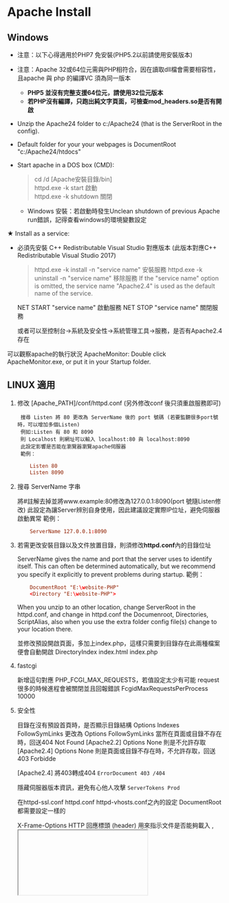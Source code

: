 # Apache Install #

## Windows ##

- 注意：以下心得適用於PHP7 免安裝(PHP5.2以前請使用安裝版本)
- 注意：Apache 32或64位元需與PHP相符合，因在讀取dll檔會需要相容性，且apache 與 php 的編譯VC 須為同一版本
  - **PHP5 並沒有完整支援64位元，請使用32位元版本**
  - **若PHP沒有編譯，只跑出純文字頁面，可檢查mod_headers.so是否有開啟**

- Unzip the Apache24 folder to c:/Apache24 (that is the ServerRoot in the config).
- Default folder for your your webpages is DocumentRoot "c:/Apache24/htdocs"
- Start apache in a DOS box (CMD):
    >   cd /d [Apache安裝目錄/bin]\
    >   httpd.exe -k start 啟動\
    >   httpd.exe -k shutdown 關閉
   - Windows 安裝：若啟動時發生Unclean shutdown of previous Apache run錯誤，記得查看windows的環境變數設定

★ Install as a service:
  - 必須先安裝 C++ Redistributable Visual Studio 對應版本
    (此版本對應C++ Redistributable Visual Studio 2017)
    >   httpd.exe -k install -n "service name" 安裝服務
    >   httpd.exe -k uninstall -n "service name" 移除服務
    If the "service name" option is omitted, the service name "Apache2.4" is used as the default name of the service.

    NET START "service name" 啟動服務
    NET STOP "service name" 關閉服務

    或者可以至控制台→系統及安全性→系統管理工具→服務，是否有Apache2.4存在

可以觀察apache的執行狀況
ApacheMonitor:
    Double click ApacheMonitor.exe, or put it in your Startup folder.

## LINUX 適用 ##

1. 修改 [Apache_PATH]/conf/httpd.conf (另外修改conf 後只須重啟服務即可)

        搜尋 Listen 將 80 更改為 ServerName 後的 port 號碼 (若要監聽很多port號時，可以增加多個Listen)
        例如:Listen 有 80 和 8090
        則 Localhost 則網址可以輸入 localhost:80 與 localhost:8090
        此設定影響是否能在瀏覽器瀏覽apache伺服器
        範例：
    ```conf
        Listen 80
        Listen 8090
    ```

2. 搜尋 ServerName 字串

    將#註解去掉並將www.example:80修改為127.0.0.1:8090(port 號隨Listen修改)
    此設定為讓Server辨別自身使用，因此建議設定實際IP位址，避免伺服器啟動異常
    範例：
    ```conf
        ServerName 127.0.0.1:8090
    ```

3. 若需更改安裝目錄以及文件放置目錄，則須修改**httpd.conf**內的目錄位址

    ServerName gives the name and port that the server uses to identify itself.
    This can often be determined automatically, but we recommend you specify
    it explicitly to prevent problems during startup.
    範例：
    ```conf
        DocumentRoot "E:\website-PHP"
        <Directory "E:\website-PHP">
    ```

    When you unzip to an other location, change ServerRoot in the httpd.conf,
    and change in httpd.conf the Documenroot, Directories, ScriptAlias,
    also when you use the extra folder config file(s) change to your location there.

    並修改預設開啟頁面，多加上index.php，這樣只需要到目錄存在此兩種檔案便會自動開啟
    DirectoryIndex index.html index.php

5. fastcgi

    新增這句對應 PHP_FCGI_MAX_REQUESTS，若值設定太少有可能 request 很多的時候進程會被關閉並且回報錯誤
    FcgidMaxRequestsPerProcess 10000


6. 安全性

    目錄在沒有預設首頁時，是否顯示目錄結構
    Options Indexes FollowSymLinks  更改為  Options FollowSymLinks
    當所在頁面或目錄不存在時，回送404 Not Found
    [Apache2.2] Options None 則是不允許存取
    [Apache2.4] Options None 則是頁面或目錄不存在時，不允許存取，回送403 Forbidde

    [Apache2.4] 將403轉成404
    `ErrorDocument 403 /404`

    隱藏伺服器版本資訊，避免有心他人攻擊
    `ServerTokens Prod`

    在httpd-ssl.conf httpd.conf httpd-vhosts.conf之內的設定
    DocumentRoot 都需要設定一樣的

    X-Frame-Options HTTP 回應標頭 (header) 用來指示文件是否能夠載入 <frame>, <iframe> 以及 <object>
    網站可以利用 X-Frame-Options 來確保本身內容不會遭惡意嵌入道其他網站、避免 clickjacking 攻擊
    `Header always append X-Frame-Options SAMEORIGIN`

    SSL module:
    ```conf
    <IfModule ssl_module>
        SSLRandomSeed startup builtin
        SSLRandomSeed connect builtin
    </IfModule>
    ```

7. 虛擬目錄設定

   - 可以將虛擬的目錄指向特定資料夾
    ```conf
        Alias /virtualfolder "D:/datafolder"
    ```

8. Apache Upgrading

   - Upgrading from 2.2.x See [Upgrading](httpd.apache.org/docs/2.4/upgrading.html) and [New features](httpd.apache.org/docs/2.4/new_features_2_4.html).

   - Updating from 2.3.x copy all the files over, except your changed .conf files.


9.  Apache virtual hosts
    1.  先至httpd.conf 取消Include conf/extra/httpd-vhosts.conf的註解
        ```conf
        # Virtual hosts
        Include conf/extra/httpd-vhosts.conf
        # ※注意：HttpProtocolOptions 在Apache 2.4版 defaults to Strict, 會拒絕servername 含有 "_"(底線)的名稱
        # HttpProtocolOptions now defaults to Strict, thus rejecting hostnames that have '_'
        HttpProtocolOptions Unsafe
        ```

    2.  編輯 httpd-vhosts.conf 檔案，新增以下虛擬HOST，此為共用IP模式(參照:https://httpd.apache.org/docs/trunk/vhosts/examples.html)
        ```conf
        # 在 <VirtualHost *:80> 標籤內，*號代表的是主機名稱或是IP。 例:<VirtualHost *:80 html_10:443>
        <VirtualHost *:80>
            DocumentRoot "E:/website-PHP"
            ServerName localhost
            ErrorLog "logs/local-error.log"
            CustomLog "logs/local-access.log" common
        </VirtualHost>

        <VirtualHost *:80>
            DocumentRoot "E:/website-PHP/html_2"
            ServerName html_2
            ErrorLog "logs/html_2-error.log"
            CustomLog "logs/html_2-access.log" common
        </VirtualHost>

        # 將主機的某 port 轉 80 port
        <VirtualHost *:80>
            ServerAdmin nameyearbirthday@gmail.com
            ServerName git.sk-tp.nctu.me
            ProxyPreserveHost On
            ProxyRequests off
            AllowEncodedSlashes NoDecode
            ProxyPass / http://localhost:3000/ nocanon
            ProxyPassReverse / http://localhost:3000/
            ErrorLog "logs/git-error_log"
            CustomLog "logs/git-access_log" common
        </VirtualHost>
        ```
    3.  若是有 SSL 相關的 port，應放在 httpd-ssl.conf
    ```ini
        # 若是SSL開啟的 443 port，則必須多出以下SSL開頭選項
        <VirtualHost *:443>
            ServerAdmin canceraway@gmail.com
            DocumentRoot "/var/local/web/test"
            ServerName test.canceraway.org.tw
            <Directory "/var/local/web/test">
                AddHandler fcgid-script .php
                Options +ExecCGI
                FcgidWrapper /srv/apache/cgi-bin/php.fastcgi .php
                AllowOverride None
                Require all granted
            </Directory>

            ErrorDocument 403 /pages/404.php
            ErrorDocument 404 /pages/404.php

            ErrorLog "logs/test-error_log"
            CustomLog "logs/test-access_log" common

            SSLEngine on
            SSLCertificateFile "conf/cert/test/certificate.crt"
            SSLCertificateKeyFile "conf/cert/test/private.key"
            SSLCertificateChainFile "conf/cert/test/ca_bundle.crt"

            <FilesMatch "\.(cgi|shtml|phtml|php)$">
                SSLOptions +StdEnvVars
            </FilesMatch>
            <Directory "/srv/apache/cgi-bin">
                SSLOptions +StdEnvVars
            </Directory>

            BrowserMatch "MSIE [2-5]" \
                nokeepalive ssl-unclean-shutdown \
                downgrade-1.0 force-response-1.0

            CustomLog "/srv/apache/logs/ssl_request_log" \
                    "%t %h %{SSL_PROTOCOL}x %{SSL_CIPHER}x \"%r\" %b"
        </VirtualHost>

        <VirtualHost *:443>
            DocumentRoot "E:/website-PHP/html_12"
            ServerName html_12
            ErrorLog "logs/html_12-error.log"
            CustomLog "logs/html_12-access.log" common
            SSLEngine on
            SSLProtocol all -SSLv2
            SSLCipherSuite HIGH:MEDIUM:!aNULL:!MD5
            SSLCertificateFile "D:/xampp/Apache2.2_win32/conf/server.crt"
            SSLCertificateKeyFile "D:/xampp/Apache2.2_win32/conf/server.pem"
        </VirtualHost>
    ```
    6.  **(WINDOWS)** 使用管理者權限編輯 C:\Windows\System32\drivers\etc\hosts檔案，新增host如下 `127.0.0.1 html_2`

    7.  即可至網頁直接輸入網址 http://html_2 開啟頁面

# Apache 連結 tomcat #

需要利用到 jk_module


# 安裝openSSL #

修改httpd.conf
```conf
    #載入模組mod_ssl.so，此模組是啟用SSL功能必須的。
    LoadModule ssl_module modules/mod_ssl.so
    #Apache2.4 需要多load此模組
    LoadModule socache_shmcb_module modules/mod_socache_shmcb.so
    #載入ssl的設定檔案
    Include conf/extra/httpd-ssl.conf
```


## 自我簽署(測試用) ##

1. 產生金鑰
  - 單行產出 key + crt 檔案方法:
    `openssl req -new -newkey rsa:2048 -sha256 -days 3650 -nodes -x509 -keyout server.key -out server.crt -config v3.ext -extensions v3_req`
    需要有 v3.ext 檔案 (解決GOOGLE 61版本直接封殺憑證的方法):
        [req]
        distinguished_name = req_distinguished_name
        x509_extensions = v3_req
        prompt = no

        [req_distinguished_name]
        C = TW
        ST = Taiwan
        L = Taipei
        O = CR
        OU = It
        CN = html_12

        [v3_req]
        keyUsage = nonRepudiation, digitalSignature, keyEncipherment
        extendedKeyUsage = serverAuth
        subjectAltName = @alt_names

        [alt_names]
        DNS.1=html_12

  - 傳統方法：
    產生RSA私鑰當作root CA
    使用CMD輸入
        `"[Apache安裝目錄]\bin" openssl genrsa -des3 -out rootCA.key 2048`
    這一行的意思，代表使用 openssl.exe 產生OpenSSL RSA 私鑰，使用 des3 加密模式，輸出為server.key檔案，長度為2048位元組

    自行簽署(rootCA).[會詢問如同產生CSR的問題]
        `"[Apache安裝目錄]\bin" openssl req -utf8 -x509 -new -nodes -key rootCA.key -sha256 -days 3560 -extensions v3_req -out rootCA.pem`

    產生裝置金鑰
        `"[Apache安裝目錄]\bin" openssl - genrsa -out server.key 2048`

    產生簽署需求檔 CSR (un-signed certificate called a CSR or Certificate Signing Request)
        `"[Apache安裝目錄]\bin" openssl req -new -sha256 -key server.key -out server.csr`
        使用CMD輸入
            `set OPENSSL_CONF=[Apache安裝目錄]\conf\openssl.cnf` (否則會找尋不到出錯)
            `"[Apache安裝目錄]\bin" openssl.exe req -new -sha256 -key server.key -out server.csr`
        此為使用 SHA2(sha256) 演算法，目前SHA1已被拋棄
        產生檔案的過程會詢問以下項目：
            Country Name (2 letter code) [AU]:TW
            State or Province Name (full name) [Some-State]:Taiwan
            Locality Name (eg, city) []:Taipei (城市)
            Organization Name (eg, company) [Internet Widgits Pty Ltd]:CR(組織，例如公司)
            Organizational Unit Name (eg, section) []:IT section (單位，例如公司部門等)
            Common Name (eg, server FQDN or YOUR name) []:localhost (主機的全名，也可用IP取代)
            Email Address []:cr@localhost (信箱)

            Please enter the following 'extra' attributes
            to be sent with your certificate request
            A challenge password []:(可按Enter即可)
            An optional company name []:(可按Enter即可)

        利用 rootCA 私鑰 簽署裝置的需求檔，產出產生自我簽署的憑證
        If the system is just for development and testing use, you may wish to proceed with just a self-signed certificate.
        Be aware that most browsers will inform the user that the trustworthiness of the certificate is in doubt, so this is not recommended for public-facing applications.
        "[Apache安裝目錄]\bin" openssl.exe x509 -req -utf8 -days 3650 -sha256 -extensions v3_req -in server.csr -CA rootCA.pem -CAkey rootCA.key -CAcreateserial -out server.crt


  - 產生出PEM，無密碼加密的私鑰檔案 (開啟apache 即不須輸入密碼)
    使用CMD輸入
        `"[Apache安裝目錄]\bin" openssl.exe rsa -in server.key -out server.pem`
    This key must be protected carefully because it is used in key exchange. If the key is compromised, the system becomes vulnerable to a man in the middle attack


2. 安裝憑證
  - Copy the server.crt and server.pem into apache\conf directory
    設定 conf\extra\httpd-ssl.conf 修改如下：

```ini
    #   General setup for the virtual host
    DocumentRoot "E:/website-PHP"
    #   主機名稱(或IP) ※注意：若出現RSA server certificate CommonName (CN) does NOT match server name 1067
    #   須注意此選項是否有設定與憑證相同
    ServerName html_12:443
    #   自我簽署證書檔
    SSLCertificateFile "[Apache安裝目錄]/conf/server.crt"
    #   私鑰檔
    SSLCertificateKeyFile "[Apache安裝目錄]/conf/server.key"
```

  - 若有多個host都要使用ssl協定，則要準備多個證書
    並且複製以下設定 (此設定為指定html_10的設定)

```conf
    <VirtualHost html_10:443>

    DocumentRoot "E:/website-PHP/CRTestEnvirement/html_10"
    ServerName html_10:443
    ServerAdmin admin@example.com
    ErrorLog "D:/xampp/Apache24_win32/logs/error.log"
    TransferLog "D:/xampp/Apache24_win32/logs/access.log"

    SSLEngine on
    SSLCertificateFile "D:/xampp/Apache24_win32/conf/server_10.crt"
    SSLCertificateKeyFile "D:/xampp/Apache24_win32/conf/server_10.key"

    <FilesMatch "\.(cgi|shtml|phtml|php)$">
        SSLOptions +StdEnvVars
    </FilesMatch>
    <Directory "D:/xampp/Apache24_win32/cgi-bin">
        SSLOptions +StdEnvVars
    </Directory>

    BrowserMatch "MSIE [2-5]" \
            nokeepalive ssl-unclean-shutdown \
            downgrade-1.0 force-response-1.0

    CustomLog "D:/xampp/Apache24_win32/logs/ssl_request.log" \
            "%t %h %{SSL_PROTOCOL}x %{SSL_CIPHER}x \"%r\" %b"

    </VirtualHost>
```
  - 修改完成後重新啟動，即可使用https協定瀏覽網站

3. 使特定位址或資料夾強迫使用https瀏覽 **(Apache官網推薦做法)**
   - 使用virtualhost轉址給443
    ```conf
    <VirtualHost *:80>
        ServerName www.example.com
        Redirect "/" "https://www.example.com/"
    </VirtualHost>
    ```

4. rewrite模組，導向https範例 **(較不推薦)**
   - 編輯 [Apache安裝目錄]\conf\httpd.conf
   - 取消註解
        LoadModule rewrite_module modules/mod_rewrite.so
   - 並在<Directory> Tag 之內加上
    ```conf
        RewriteEngine On
        RewriteCond %{HTTPS} off
        # 代表主機名稱為html_12 才改寫 (若缺少這行改寫所有網頁時，使用HTTP的網頁會出現Mixed Content錯誤)
        RewriteCond %{SERVER_NAME} html_12
        RewriteRule ^(.*)$ https://%{SERVER_NAME}%{REQUEST_URI} [R=301,L]

    #-----------本機使用端-----------
        RewriteCond %{HTTPS} on
        RewriteCond %{SERVER_NAME} localhost [OR]
        RewriteCond %{SERVER_NAME} html_12
        # 當 server 名稱在本機的時候，同時已經開啟http
        RewriteCond %{REQUEST_URI} !CRTestEnvirement
        # 代表URI 不包含 CRTestEnvirement(我自己的測試目錄)，自動將位址轉到測試目錄之下，因為程式內位址為寫死
        RewriteRule ^(.*)$ https://%{SERVER_NAME}/CRTestEnvirement%{REQUEST_URI} [R=301,L]

    # 虛擬路徑
    <Directory "${FILEROOT}/CRTestEnvirement/dcs">
        RewriteEngine On
        # /dcs/1111111/foo.js => /foo.js?imono=1111111
        # /dcs/1111111/ => /?imono=1111111
        # GET會拿到資料，且 request uri 還會是 /dcs/1111111/
        RewriteRule "^([0-9]{7})/(.*)$" "$2?imono=$1"
        # 單純過濾 static
        RewriteRule "^([0-9]{7})/$" "index.php" [PT]
        RewriteRule "^([0-9]{7})/(.*)$" "$2" [PT]
    </Directory>
    ```

   - RewriteEngine 規則
        關於RewriteEngine 必須了解正規表示式
        利用 RewriteCond 設定轉址條件 (語法:RewriteCond [TestString] [CondPattern] [Flags])
            TestString 是指一個文本格式的條件，
            CondPattern 是條件參數，若是 [TestString] 條件吻合 [CondPattern]值，則執行在此句下面的 RewriteRule
            Flags 標識是是第三個參數，可以用來緊跟下一個條件，這兒用OR表示"或"，如果沒有[Flags]，則預設AND，表示"且"

        RewriteRule 則為設定轉址方式
        RewriteBase 則是設定需要修改的目錄，需在該目錄才會觸發RewriteRule條件

        L 意味著立即停止重寫操作，並不再應用其他重寫規則
        R=code (force redirect) 強制外部重定向，R=301 代表永久重新定址
        NC 不區分大小寫

  - RewriteRule 參數
    %{SERVER_NAME} = 伺服器名稱，一般為網站位址
    %{SERVER_PORT} = 使用port號
    %{DOCUMENT_ROOT} = 文件目錄，同apache 設定之原始目錄


4. 修改 httpd-vhosts.conf
    將需要修改的vhost 增加以下選項 (對照Apache virtual hosts 第2點)
        SSLEngine on
        SSLProtocol all -SSLv2
        SSLCipherSuite HIGH:MEDIUM:!aNULL:!MD5
        SSLCertificateFile "D:/xampp/Apache2.2_win32/conf/server.crt"
        SSLCertificateKeyFile "D:/xampp/Apache2.2_win32/conf/server.pem"

※補充：若出現Access to Font at 'XXX' from origin 'OOO' has been blocked by CORS policy: No 'Access-Control-Allow-Origin' header is present on the requested resource.
    請取消註解
        LoadModule headers_module modules/mod_headers.so
    並在<Directory> Tag 之內加上
        Header set Access-Control-Allow-Origin "*"
        若加這個報錯 有可能 mod_headers.so 沒有被取消註解


# PHP Install #

## WINDOWS 適用 ##
- PHP解壓後無需其他安裝，只需修改相關文件即可：
  - ★**需修改apache內的httpd.conf** 新增至文件LoadModule的部分：
  - PHP7
    ```ini
    # load php module and setting file (php.ini)
    LoadModule php7_module "[PHP安裝路徑]/php7apache2_4.dll"
    PHPiniDir "[PHP安裝路徑]"
    # php file type support
    <IfModule php7_module>
        AddHandler application/x-httpd-php .php
        AddType application/x-httpd-php .php .html
    </IfModule>
    ```

  - PHP5 需另外從[此處](https://www.apachelounge.com/download/additional/)下載可對應apache 2.4的dll
    ```ini
    # windows需下載apache2.4 VC10
    LoadModule php5_module "[PHP安裝路徑]/php5apache2_4.dll"
    # configure the path to php.ini
    PHPIniDir "[PHP安裝路徑]"
    # Add to your httpd.conf
    <IfModule php5_module>
    AddHandler application/x-httpd-php .php
    AddType application/x-httpd-php .php .html
    </IfModule>
    ```
  - **fast-cgi** 設定
    ```ini
    LoadModule fcgid_module modules/mod_fcgid.so

    <IfModule fcgid_module>
        # 10 hrs: in case you have long running scripts, increase FcgidIOTimeout
        FcgidIOTimeout 36000
        FcgidBusyTimeout 3600
        FcgidConnectTimeout 16
        FcgidMaxRequestsPerProcess 0
        FcgidMaxProcesses 50
        FcgidMaxRequestLen 81310720
    </IfModule>

    # 這邊以下放到 virtualhost 依據不同網址用不同版本php開啟
    # Location php.ini:
    FcgidInitialEnv PHPRC "D:/xampp/php-5.3.29"
    FcgidInitialEnv PHP_FCGI_MAX_REQUESTS 1000
    <Files ~ "\.php$>"
        AddHandler fcgid-script .php
        Options +ExecCGI
        FcgidWrapper "D:/xampp/php-5.3.29/php-cgi.exe" .php
    </Files>

    ```
  - CURL 加密驗證
    ```ini
    # 這是Mozilla基金會憑證存放位置
    # 使用CURL來回傳遞機敏資料時，需要有此憑證
    # https://curl.haxx.se/ca/cacert.pem
    # 可以設定排程執行
    curl.cainfo = "憑證存放位置"
    ```
    ```php
    /* gets the data from a URL */
    function get_data($url) {
        $ch = curl_init();
        $timeout = 5;
        curl_setopt($ch, CURLOPT_URL, $url);
        curl_setopt($ch, CURLOPT_SSL_VERIFYPEER, 0);
        curl_setopt($ch, CURLOPT_RETURNTRANSFER, 1);
        curl_setopt($ch, CURLOPT_CONNECTTIMEOUT, $timeout);
        curl_setopt($ch, CURLOPT_HTTP_VERSION, CURL_HTTP_VERSION_1_1);
        curl_setopt($ch, CURLOPT_HEADER, 0);
        $data = curl_exec($ch);
        curl_close($ch);
        return $data;
    }

    $returned_content = get_data('https://curl.haxx.se/ca/cacert.pem');

    // echo $returned_content;

    file_put_contents(__DIR__ . '/cacert.pem', $returned_content);
    ```

## LINUX 適用 ##
    ```ini
    # LINUX
    LoadModule php7_module        modules/libphp7.so
    ```

  - **fast-cgi** 設定
    - 設定 etc/php-fpm.conf 如下：

- 將php.ini-production文件改名為php.ini，並用文本編輯器將其打開做以下修改：
- LINUX 需要將原始檔內的php.ini丟至編譯時指定的路徑，**預設為PREFIX/lib**
  - 取消 extension_dir = "ext"的註解，這個是指向擴展庫目錄的路徑
    **預先編譯的模組不需要設定，這邊是要新增後來加入的動態模組**
    ```conf
    ; Directory in which the loadable extensions (modules) reside.
    ; http://php.net/extension-dir
    ; extension_dir = "./"
    ; On windows:
    extension_dir = "[PHP安裝路徑]/ext"

    再將需要的擴充套件取消註解
    在這邊我們將mysql 的擴充套件加入(將註解;消去)
    extension=php_mysqli.dll
    extension=php_pdo_mysql.dll
    extension=php_openssl.dll
    ```

- 設定php 執行的時區
    ```conf
    date.timezone = "Asia/Taipei"
    ```
- 設定是否顯示編譯錯誤
    ```conf
    display_errors = On
    ```

- 設定上傳檔案大小(有需求即更改)
    ```conf
    upload_max_filesize =2M
    post_max_size = 8M
    ```

- 設定上傳檔案的暫存位置
    ```conf
    upload_tmp_dir="E:\website-PHP\Temp"
    ```

- 設定PHP 可以辨識 <? 的簡寫Tag，避免程式內容為簡寫的TAG，導致出錯
    ```conf
    short_open_tag = On
    ```
    >備註：<?= 從PHP 5.4之後永遠預設開啟，無論 php.ini 是否有設定short_open_tag

- mysql 錯誤顯示
  - mysql.trace_mode
    預設不開啟，但在開發者模式會開啟提醒result set 是否有釋放
    可能會造成include 其他 PHP 報錯

- 安全性
  - 預設開啟，允許fopen URL物件像是開啟檔案，主要提供ftp或http檔案連結使用
    ```conf
    allow_url_fopen = On
    ```

  - 5.2新增選項，預設關閉，允許fopen使用以下函數開啟檔案 include, include_once, require, require_once
    ```conf
    allow_url_include = Off
    ```

  - 不要在回傳的header中顯示PHP的版本，避免有心人攻擊
    ```conf
    expose_php = Off
    ```

  > [升級5.3] mysqlnd cannot connect to MySQL 4.1+ using the old insecure authentication
  - mysql 內的設定：SHOW VARIABLES LIKE 'old_passwords'; 需要為off
    必須將所有密碼知道清楚之後，重新更新密碼
    (因為安全性需要將mysql 密碼加密方式更改為更強的方式，但PHP仍然可以連接)
    UPDATE mysql.USER SET PASSWORD = PASSWORD('密碼原始碼') WHERE USER = '使用者帳號';
    FLUSH PRIVILEGES;
    才可以解決此問題

  > [5.4後被刪除]register_globals
  - 可以不用寫 $_GET["變數"]，即可直接用 $變數 取得資料，但有安全性問題

**新增一檔案為php_info.php 內文<?php phpinfo(); ?>，開啟網頁測試是否可以開啟**

# PHP composer 安裝 #

## WINDOWS ##
**手動安裝**
1. 在 https://getcomposer.org/download/ 取得 composer.phar 檔案

2. 因為需要將 composer 加到環境變數，以利在windows系統可以直接下指令
   - 為了便利，將composer.phar放到xampp/php資料夾之下，只要利用PHP的path即可
   - 在 composer.phar 旁邊建立一個新的 composer.bat 檔案，在command line下
    `echo @php "%~dp0composer.phar" %*>composer.bat`
    會產生出一個**composer.bat**檔案
   - 下指令 `composer -V` 應會輸出
    >   Composer version 1.0.0 2016-01-10 20:34:53
    代表已設定成功

## LINUX ##



# PHP 開發環境 in VSCODE #

為啟用 VSCODE PHP DEBUG 功能 請至https://xdebug.org/download.php
下載符合PHP 版本號 以及是否為 thread-safe(TS)
將下載的DLL檔案放置至PHP的 ext 之下 (extension_dir = "[PHP安裝路徑]/ext" 必須優先設定好)
並在php.ini增加
```ini
    [XDebug]
    zend_extension = xdebug-2.5.5-7.1-vc14-x86_64.dll
    xdebug.remote_enable = 1
    xdebug.remote_autostart = 1
    # 陣列顯示深度(層數)
    xdebug.var_display_max_depth = 4
    # (PHP5.2 使用)zend_extension_ts = D:\xampp\php-5.2.17\ext\php_xdebug-2.1.2-5.2-vc6.dll
```
重啟Server
開啟php_info.php 找尋是否有Xdebug 字樣
檔案前面有**php_**不用加到zend_extension內，否則就要使用完整路徑

進入VSCODE 偵錯→新增組態→XDEBUG
setting 如下：
```json
    "launch": {
        "version": "0.2.0",
        "configurations": [
            /* 必須在php內安裝XDebug */
            {
                "name": "Listen for XDebug",
                "type": "php",
                "request": "launch",
                "port": 9000,
                "xdebugSettings": {
                    "max_children" : 50,
                    "max_data": 0,
                    "max_depth" : 3
                }
            }
        ]
    },
```
設定完成後即可下中斷點，利用code runner或是直接使用瀏覽器開啟該頁面執行時，即可針對斷點debug
